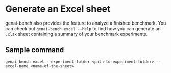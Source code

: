# Generate an Excel sheet

genai-bench also provides the feature to analyze a finished benchmark. You can check out `genai-bench excel --help` to find how you can generate an `.xlsx` sheet containing a summary of your benchmark experiments.

## Sample command

```shell
genai-bench excel --experiment-folder <path-to-experiment-folder> --excel-name <name-of-the-sheet>
```
